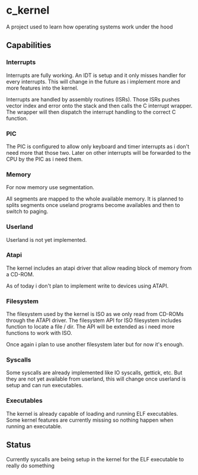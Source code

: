 
# c_kernel
A project used to learn how operating systems work under the hood

## Capabilities

### Interrupts
Interrupts are fully working. An IDT is setup and it only misses handler for every interrupts.
This will change in the future as i implement more and more features into the kernel.

Interrupts are handled by assembly routines (ISRs). Those ISRs pushes vector index and error onto the stack and then calls the C interrupt wrapper. The wrapper will then dispatch the interrupt handling to the correct C function.

### PIC
The PIC is configured to allow only keyboard and timer interrupts as i don't need more that those two.
Later on other interrupts will be forwarded to the CPU by the PIC as i need them.

### Memory
For now memory use segmentation.

All segments are mapped to the whole available memory. It is planned to splits segments once useland programs become availables and then to switch to paging.

### Userland
Userland is not yet implemented.

### Atapi
The kernel includes an atapi driver that allow reading block of memory from a CD-ROM.

As of today i don't plan to implement write to devices using ATAPI.

### Filesystem
The filesystem used by the kernel is ISO as we only read from CD-ROMs through the ATAPI driver.
The filesystem API for ISO filesystem includes function to locate a file / dir.
The API will be extended as i need more functions to work with ISO.

Once again i plan to use another filesystem later but for now it's enough.

### Syscalls
Some syscalls are already implemented like IO syscalls, gettick, etc.
But they are not yet available from userland, this will change once userland is setup and can run executables.

### Executables
The kernel is already capable of loading and running ELF executables.
Some kernel features are currently missing so nothing happen when running an executable.


## Status
Currently syscalls are being setup in the kernel for the ELF executable to really do something
